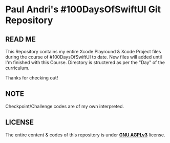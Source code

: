 # Paul Andri's #100DaysOfSwiftUI Git Repository

## READ ME
This Repository contains my entire Xcode Playround & Xcode Project files during the course of #100DaysOfSwiftUI to date.
New files will added until I'm finished with this Course. Directory is structered as per the "Day" of the curriculum.

Thanks for checking out!

## NOTE
Checkpoint/Challenge codes are of my own interpreted.

## LICENSE
The entire content & codes of this repository is under [**GNU AGPLv3**](https://github.com/dpaulandri/100-days-of-swiftui/blob/main/README.md) license.
